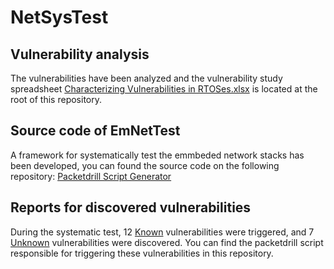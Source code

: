 # NetSysTest  

## Vulnerability analysis

The vulnerabilities have been analyzed and the vulnerability study spreadsheet [Characterizing Vulnerabilities in RTOSes.xlsx](https://github.com/doe753879/EmNetTest/blob/master/Characterizing%20Vulnerabilities%20in%20RTOSes.xlsx) is located at the root of this repository.

## Source code of EmNetTest

A framework for systematically test the emmbeded network stacks has been developed, you can found the source code on the following repository: [Packetdrill Script Generator](https://github.com/doe753879/packetdrill-script-generator/tree/88b2a7e7a1170ebee43bc76d41fa0edf05797d0b)



## Reports for discovered vulnerabilities

During the systematic test, 12 [Known](Vulnerabilities/Known/) vulnerabilities were triggered, and 7 [Unknown](Vulnerabilities/Unknown/) vulnerabilities were discovered. You can find the packetdrill script responsible for triggering these vulnerabilities in this repository.


<!-- ## How to run this project?  
First, clone this repository(Note you can also clone this repo accrodingly)  
```bash
git clone https://github.com/doe753879/EmSysTest.git   
```
If you have already had the IPStack project, you could specify the project path to build them at the same time.
```bash
make TARGET=FreeRTOS path=/path/to/your/Demo/program
```
Run  make in the root folder and specify the target IPStack you would like to use(e.g. for FreeRTOS)  
```bash
make TARGET=FreeRTOS
```
When the project is build, run make run and specify the target and add some args with ARGS = ""(e.g. I want to run test.pkt)
```bash
make run target=FreeRTOS ARGS="--local_ip=125.0.75.0 --verbose --non_fatal=packet --tolerance_usecs=1000000 /path/to/test.pkt"
``` -->
